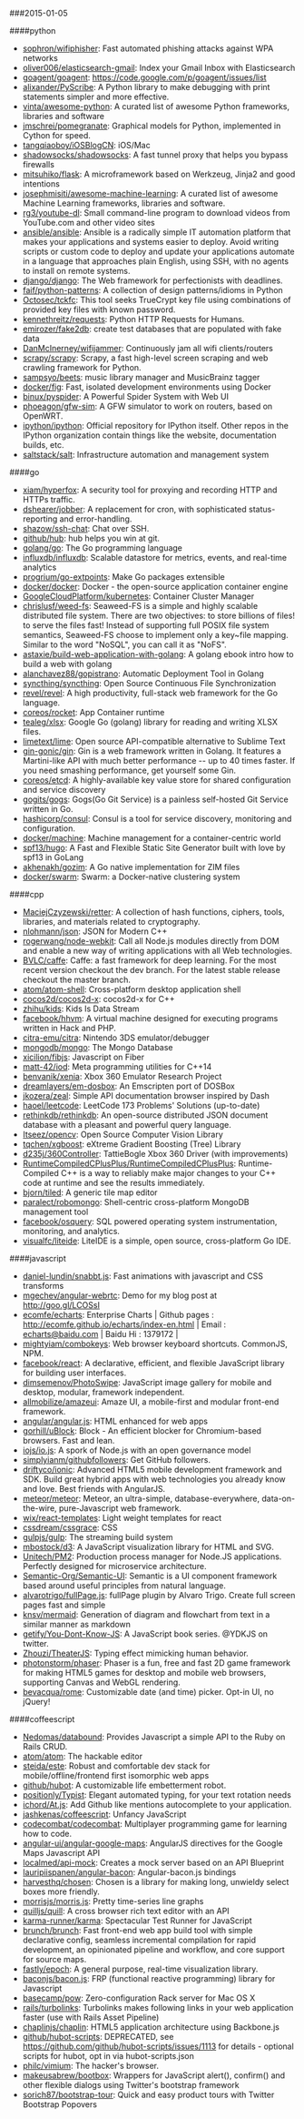 ###2015-01-05

####python
* [sophron/wifiphisher](https://github.com/sophron/wifiphisher): Fast automated phishing attacks against WPA networks
* [oliver006/elasticsearch-gmail](https://github.com/oliver006/elasticsearch-gmail): Index your Gmail Inbox with Elasticsearch
* [goagent/goagent](https://github.com/goagent/goagent): https://code.google.com/p/goagent/issues/list
* [alixander/PyScribe](https://github.com/alixander/PyScribe): A Python library to make debugging with print statements simpler and more effective.
* [vinta/awesome-python](https://github.com/vinta/awesome-python): A curated list of awesome Python frameworks, libraries and software
* [jmschrei/pomegranate](https://github.com/jmschrei/pomegranate): Graphical models for Python, implemented in Cython for speed.
* [tangqiaoboy/iOSBlogCN](https://github.com/tangqiaoboy/iOSBlogCN):  iOS/Mac 
* [shadowsocks/shadowsocks](https://github.com/shadowsocks/shadowsocks): A fast tunnel proxy that helps you bypass firewalls
* [mitsuhiko/flask](https://github.com/mitsuhiko/flask): A microframework based on Werkzeug, Jinja2 and good intentions
* [josephmisiti/awesome-machine-learning](https://github.com/josephmisiti/awesome-machine-learning): A curated list of awesome Machine Learning frameworks, libraries and software.
* [rg3/youtube-dl](https://github.com/rg3/youtube-dl): Small command-line program to download videos from YouTube.com and other video sites
* [ansible/ansible](https://github.com/ansible/ansible): Ansible is a radically simple IT automation platform that makes your applications and systems easier to deploy. Avoid writing scripts or custom code to deploy and update your applications automate in a language that approaches plain English, using SSH, with no agents to install on remote systems.
* [django/django](https://github.com/django/django): The Web framework for perfectionists with deadlines.
* [faif/python-patterns](https://github.com/faif/python-patterns): A collection of design patterns/idioms in Python
* [Octosec/tckfc](https://github.com/Octosec/tckfc): This tool seeks TrueCrypt key file using combinations of provided key files with known password.
* [kennethreitz/requests](https://github.com/kennethreitz/requests): Python HTTP Requests for Humans.
* [emirozer/fake2db](https://github.com/emirozer/fake2db): create test databases that are populated with fake data
* [DanMcInerney/wifijammer](https://github.com/DanMcInerney/wifijammer): Continuously jam all wifi clients/routers
* [scrapy/scrapy](https://github.com/scrapy/scrapy): Scrapy, a fast high-level screen scraping and web crawling framework for Python.
* [sampsyo/beets](https://github.com/sampsyo/beets): music library manager and MusicBrainz tagger
* [docker/fig](https://github.com/docker/fig): Fast, isolated development environments using Docker
* [binux/pyspider](https://github.com/binux/pyspider): A Powerful Spider System with Web UI
* [phoeagon/gfw-sim](https://github.com/phoeagon/gfw-sim): A GFW simulator to work on routers, based on OpenWRT.
* [ipython/ipython](https://github.com/ipython/ipython): Official repository for IPython itself. Other repos in the IPython organization contain things like the website, documentation builds, etc.
* [saltstack/salt](https://github.com/saltstack/salt): Infrastructure automation and management system

####go
* [xiam/hyperfox](https://github.com/xiam/hyperfox): A security tool for proxying and recording HTTP and HTTPs traffic.
* [dshearer/jobber](https://github.com/dshearer/jobber): A replacement for cron, with sophisticated status-reporting and error-handling.
* [shazow/ssh-chat](https://github.com/shazow/ssh-chat): Chat over SSH.
* [github/hub](https://github.com/github/hub): hub helps you win at git.
* [golang/go](https://github.com/golang/go): The Go programming language
* [influxdb/influxdb](https://github.com/influxdb/influxdb): Scalable datastore for metrics, events, and real-time analytics
* [progrium/go-extpoints](https://github.com/progrium/go-extpoints): Make Go packages extensible
* [docker/docker](https://github.com/docker/docker): Docker - the open-source application container engine
* [GoogleCloudPlatform/kubernetes](https://github.com/GoogleCloudPlatform/kubernetes): Container Cluster Manager
* [chrislusf/weed-fs](https://github.com/chrislusf/weed-fs): Seaweed-FS is a simple and highly scalable distributed file system. There are two objectives: to store billions of files! to serve the files fast! Instead of supporting full POSIX file system semantics, Seaweed-FS choose to implement only a key~file mapping. Similar to the word "NoSQL", you can call it as "NoFS".
* [astaxie/build-web-application-with-golang](https://github.com/astaxie/build-web-application-with-golang): A golang ebook intro how to build a web with golang
* [alanchavez88/gopistrano](https://github.com/alanchavez88/gopistrano): Automatic Deployment Tool in Golang
* [syncthing/syncthing](https://github.com/syncthing/syncthing): Open Source Continuous File Synchronization
* [revel/revel](https://github.com/revel/revel): A high productivity, full-stack web framework for the Go language.
* [coreos/rocket](https://github.com/coreos/rocket): App Container runtime
* [tealeg/xlsx](https://github.com/tealeg/xlsx): Google Go (golang) library for reading and writing XLSX files.
* [limetext/lime](https://github.com/limetext/lime): Open source API-compatible alternative to Sublime Text
* [gin-gonic/gin](https://github.com/gin-gonic/gin): Gin is a web framework written in Golang. It features a Martini-like API with much better performance -- up to 40 times faster. If you need smashing performance, get yourself some Gin.
* [coreos/etcd](https://github.com/coreos/etcd): A highly-available key value store for shared configuration and service discovery
* [gogits/gogs](https://github.com/gogits/gogs): Gogs(Go Git Service) is a painless self-hosted Git Service written in Go.
* [hashicorp/consul](https://github.com/hashicorp/consul): Consul is a tool for service discovery, monitoring and configuration.
* [docker/machine](https://github.com/docker/machine): Machine management for a container-centric world
* [spf13/hugo](https://github.com/spf13/hugo): A Fast and Flexible Static Site Generator built with love by spf13 in GoLang
* [akhenakh/gozim](https://github.com/akhenakh/gozim): A Go native implementation for ZIM files
* [docker/swarm](https://github.com/docker/swarm): Swarm: a Docker-native clustering system

####cpp
* [MaciejCzyzewski/retter](https://github.com/MaciejCzyzewski/retter): A collection of hash functions, ciphers, tools, libraries, and materials related to cryptography.
* [nlohmann/json](https://github.com/nlohmann/json): JSON for Modern C++
* [rogerwang/node-webkit](https://github.com/rogerwang/node-webkit): Call all Node.js modules directly from DOM and enable a new way of writing applications with all Web technologies.
* [BVLC/caffe](https://github.com/BVLC/caffe): Caffe: a fast framework for deep learning. For the most recent version checkout the dev branch. For the latest stable release checkout the master branch.
* [atom/atom-shell](https://github.com/atom/atom-shell): Cross-platform desktop application shell
* [cocos2d/cocos2d-x](https://github.com/cocos2d/cocos2d-x): cocos2d-x for C++
* [zhihu/kids](https://github.com/zhihu/kids): Kids Is Data Stream
* [facebook/hhvm](https://github.com/facebook/hhvm): A virtual machine designed for executing programs written in Hack and PHP.
* [citra-emu/citra](https://github.com/citra-emu/citra): Nintendo 3DS emulator/debugger
* [mongodb/mongo](https://github.com/mongodb/mongo): The Mongo Database
* [xicilion/fibjs](https://github.com/xicilion/fibjs): Javascript on Fiber
* [matt-42/iod](https://github.com/matt-42/iod): Meta programming utilities for C++14
* [benvanik/xenia](https://github.com/benvanik/xenia): Xbox 360 Emulator Research Project
* [dreamlayers/em-dosbox](https://github.com/dreamlayers/em-dosbox): An Emscripten port of DOSBox
* [jkozera/zeal](https://github.com/jkozera/zeal): Simple API documentation browser inspired by Dash
* [haoel/leetcode](https://github.com/haoel/leetcode): LeetCode 173 Problems' Solutions (up-to-date)
* [rethinkdb/rethinkdb](https://github.com/rethinkdb/rethinkdb): An open-source distributed JSON document database with a pleasant and powerful query language.
* [Itseez/opencv](https://github.com/Itseez/opencv): Open Source Computer Vision Library
* [tqchen/xgboost](https://github.com/tqchen/xgboost): eXtreme Gradient Boosting (Tree) Library
* [d235j/360Controller](https://github.com/d235j/360Controller): TattieBogle Xbox 360 Driver (with improvements)
* [RuntimeCompiledCPlusPlus/RuntimeCompiledCPlusPlus](https://github.com/RuntimeCompiledCPlusPlus/RuntimeCompiledCPlusPlus): Runtime-Compiled C++ is a way to reliably make major changes to your C++ code at runtime and see the results immediately.
* [bjorn/tiled](https://github.com/bjorn/tiled): A generic tile map editor
* [paralect/robomongo](https://github.com/paralect/robomongo): Shell-centric cross-platform MongoDB management tool
* [facebook/osquery](https://github.com/facebook/osquery): SQL powered operating system instrumentation, monitoring, and analytics.
* [visualfc/liteide](https://github.com/visualfc/liteide): LiteIDE is a simple, open source, cross-platform Go IDE.

####javascript
* [daniel-lundin/snabbt.js](https://github.com/daniel-lundin/snabbt.js): Fast animations with javascript and CSS transforms
* [mgechev/angular-webrtc](https://github.com/mgechev/angular-webrtc): Demo for my blog post at http://goo.gl/LCOSsI
* [ecomfe/echarts](https://github.com/ecomfe/echarts): Enterprise Charts | Github pages : http://ecomfe.github.io/echarts/index-en.html | Email : echarts@baidu.com | Baidu Hi : 1379172 |
* [mightyiam/combokeys](https://github.com/mightyiam/combokeys): Web browser keyboard shortcuts. CommonJS, NPM.
* [facebook/react](https://github.com/facebook/react): A declarative, efficient, and flexible JavaScript library for building user interfaces.
* [dimsemenov/PhotoSwipe](https://github.com/dimsemenov/PhotoSwipe): JavaScript image gallery for mobile and desktop, modular, framework independent.
* [allmobilize/amazeui](https://github.com/allmobilize/amazeui): Amaze UI, a mobile-first and modular front-end framework.
* [angular/angular.js](https://github.com/angular/angular.js): HTML enhanced for web apps
* [gorhill/uBlock](https://github.com/gorhill/uBlock): Block - An efficient blocker for Chromium-based browsers. Fast and lean.
* [iojs/io.js](https://github.com/iojs/io.js): A spork of Node.js with an open governance model
* [simplyianm/githubfollowers](https://github.com/simplyianm/githubfollowers): Get GitHub followers.
* [driftyco/ionic](https://github.com/driftyco/ionic): Advanced HTML5 mobile development framework and SDK. Build great hybrid apps with web technologies you already know and love. Best friends with AngularJS.
* [meteor/meteor](https://github.com/meteor/meteor): Meteor, an ultra-simple, database-everywhere, data-on-the-wire, pure-Javascript web framework.
* [wix/react-templates](https://github.com/wix/react-templates): Light weight templates for react
* [cssdream/cssgrace](https://github.com/cssdream/cssgrace):  CSS
* [gulpjs/gulp](https://github.com/gulpjs/gulp): The streaming build system
* [mbostock/d3](https://github.com/mbostock/d3): A JavaScript visualization library for HTML and SVG.
* [Unitech/PM2](https://github.com/Unitech/PM2): Production process manager for Node.JS applications. Perfectly designed for microservice architecture.
* [Semantic-Org/Semantic-UI](https://github.com/Semantic-Org/Semantic-UI): Semantic is a UI component framework based around useful principles from natural language.
* [alvarotrigo/fullPage.js](https://github.com/alvarotrigo/fullPage.js): fullPage plugin by Alvaro Trigo. Create full screen pages fast and simple
* [knsv/mermaid](https://github.com/knsv/mermaid): Generation of diagram and flowchart from text in a similar manner as markdown
* [getify/You-Dont-Know-JS](https://github.com/getify/You-Dont-Know-JS): A JavaScript book series. @YDKJS on twitter.
* [Zhouzi/TheaterJS](https://github.com/Zhouzi/TheaterJS): Typing effect mimicking human behavior.
* [photonstorm/phaser](https://github.com/photonstorm/phaser): Phaser is a fun, free and fast 2D game framework for making HTML5 games for desktop and mobile web browsers, supporting Canvas and WebGL rendering.
* [bevacqua/rome](https://github.com/bevacqua/rome): Customizable date (and time) picker. Opt-in UI, no jQuery!

####coffeescript
* [Nedomas/databound](https://github.com/Nedomas/databound): Provides Javascript a simple API to the Ruby on Rails CRUD.
* [atom/atom](https://github.com/atom/atom): The hackable editor
* [steida/este](https://github.com/steida/este): Robust and comfortable dev stack for mobile/offline/frontend first isomorphic web apps
* [github/hubot](https://github.com/github/hubot): A customizable life embetterment robot.
* [positionly/Typist](https://github.com/positionly/Typist): Elegant automated typing, for your text rotation needs
* [ichord/At.js](https://github.com/ichord/At.js): Add Github like mentions autocomplete to your application.
* [jashkenas/coffeescript](https://github.com/jashkenas/coffeescript): Unfancy JavaScript
* [codecombat/codecombat](https://github.com/codecombat/codecombat): Multiplayer programming game for learning how to code.
* [angular-ui/angular-google-maps](https://github.com/angular-ui/angular-google-maps): AngularJS directives for the Google Maps Javascript API
* [localmed/api-mock](https://github.com/localmed/api-mock): Creates a mock server based on an API Blueprint
* [lauripiispanen/angular-bacon](https://github.com/lauripiispanen/angular-bacon): Angular-bacon.js bindings
* [harvesthq/chosen](https://github.com/harvesthq/chosen): Chosen is a library for making long, unwieldy select boxes more friendly.
* [morrisjs/morris.js](https://github.com/morrisjs/morris.js): Pretty time-series line graphs
* [quilljs/quill](https://github.com/quilljs/quill): A cross browser rich text editor with an API
* [karma-runner/karma](https://github.com/karma-runner/karma): Spectacular Test Runner for JavaScript
* [brunch/brunch](https://github.com/brunch/brunch): Fast front-end web app build tool with simple declarative config, seamless incremental compilation for rapid development, an opinionated pipeline and workflow, and core support for source maps.
* [fastly/epoch](https://github.com/fastly/epoch): A general purpose, real-time visualization library.
* [baconjs/bacon.js](https://github.com/baconjs/bacon.js): FRP (functional reactive programming) library for Javascript
* [basecamp/pow](https://github.com/basecamp/pow): Zero-configuration Rack server for Mac OS X
* [rails/turbolinks](https://github.com/rails/turbolinks): Turbolinks makes following links in your web application faster (use with Rails Asset Pipeline)
* [chaplinjs/chaplin](https://github.com/chaplinjs/chaplin): HTML5 application architecture using Backbone.js
* [github/hubot-scripts](https://github.com/github/hubot-scripts): DEPRECATED, see https://github.com/github/hubot-scripts/issues/1113 for details - optional scripts for hubot, opt in via hubot-scripts.json
* [philc/vimium](https://github.com/philc/vimium): The hacker's browser.
* [makeusabrew/bootbox](https://github.com/makeusabrew/bootbox): Wrappers for JavaScript alert(), confirm() and other flexible dialogs using Twitter's bootstrap framework
* [sorich87/bootstrap-tour](https://github.com/sorich87/bootstrap-tour): Quick and easy product tours with Twitter Bootstrap Popovers
